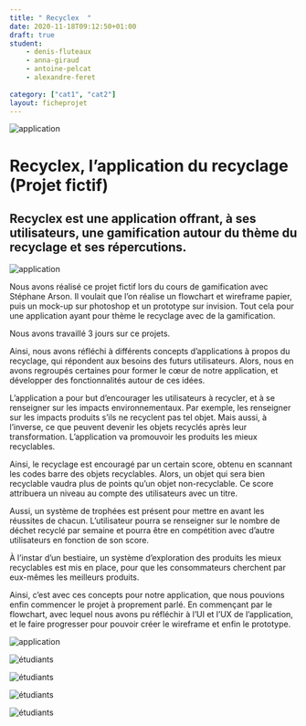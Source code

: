 ```yaml
---
title: " Recyclex  "
date: 2020-11-18T09:12:50+01:00
draft: true
student:
    - denis-fluteaux
    - anna-giraud
    - antoine-pelcat
    - alexandre-feret   
   
category: ["cat1", "cat2"]   
layout: ficheprojet
---
```


![application](/imagesprojets/Recyclex-Application-de-Recyclage/images/recyclex01.jpg#firstimg)

# Recyclex, l’application du recyclage (Projet fictif)
## Recyclex est une application offrant, à ses utilisateurs, une gamification autour du thème du recyclage et ses répercutions.

![application](/imagesprojets/Recyclex-Application-de-Recyclage/images/recyclex02.png#secondimg)

Nous avons réalisé ce projet fictif lors du cours de gamification avec Stéphane Arson. Il voulait que l’on réalise un flowchart et wireframe papier, puis un mock-up sur photoshop et un prototype sur invision. Tout cela pour une application ayant pour thème le recyclage avec de la gamification.

Nous avons travaillé 3 jours sur ce projets.

Ainsi, nous avons réfléchi à différents concepts d’applications à propos du recyclage, qui répondent aux besoins des futurs utilisateurs. Alors, nous en avons regroupés certaines pour former le cœur de notre application, et développer des fonctionnalités autour de ces idées.

L’application a pour but d’encourager les utilisateurs à recycler, et à se renseigner sur les impacts environnementaux. Par exemple, les renseigner sur les impacts produits s’ils ne recyclent pas tel objet. Mais aussi, à l’inverse, ce que peuvent devenir les objets recyclés après leur transformation. L’application va promouvoir les produits les mieux recyclables.

Ainsi, le recyclage est encouragé par un certain score, obtenu en scannant les codes barre des objets recyclables. Alors, un objet qui sera bien recyclable vaudra plus de points qu’un objet non-recyclable. Ce score attribuera un niveau au compte des utilisateurs avec un titre.

Aussi, un système de trophées est présent pour mettre en avant les réussites de chacun. L’utilisateur pourra se renseigner sur le nombre de déchet recyclé par semaine et pourra être en compétition avec d’autre utilisateurs en fonction de son score.

À l’instar d’un bestiaire, un système d’exploration des produits les mieux recyclables est mis en place, pour que les consommateurs cherchent par eux-mêmes les meilleurs produits.

Ainsi, c’est avec ces concepts pour notre application, que nous pouvions enfin commencer le projet à proprement parlé. En commençant par le flowchart, avec lequel nous avons pu réfléchir à l’UI et l’UX de l’application, et le faire progresser pour pouvoir créer le wireframe et enfin le prototype.

![application](/imagesprojets/Recyclex-Application-de-Recyclage/images/recyclex03.png#thirdimg#center)

![étudiants](/imagesprojets/Recyclex-Application-de-Recyclage/participants/alexandreferetm.jpg#center)

![étudiants](/imagesprojets/Recyclex-Application-de-Recyclage/participants/annagiraudwd.png#center)

![étudiants](/imagesprojets/Recyclex-Application-de-Recyclage/participants/antoinepelcatm.jpg#center)

![étudiants](/imagesprojets/Recyclex-Application-de-Recyclage/participants/denisfluteauxwd.png#center)